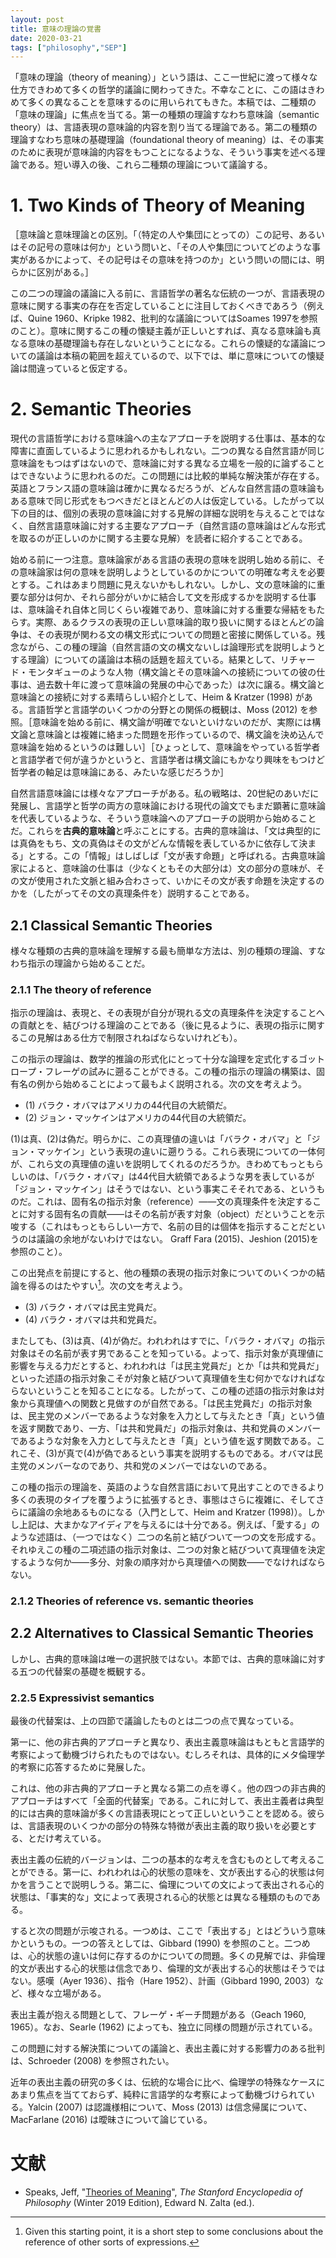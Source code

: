 ```yaml
---
layout: post
title: 意味の理論の覚書
date: 2020-03-21
tags: ["philosophy","SEP"]
---
```


「意味の理論（theory of meaning）」という語は、ここ一世紀に渡って様々な仕方できわめて多くの哲学的議論に関わってきた。不幸なことに、この語はきわめて多くの異なることを意味するのに用いられてもきた。本稿では、二種類の「意味の理論」に焦点を当てる。第一の種類の理論すなわち意味論（semantic theory）は、言語表現の意味論的内容を割り当てる理論である。第二の種類の理論すなわち意味の基礎理論（foundational theory of meaning）は、その事実のために表現が意味論的内容をもつことになるような、そういう事実を述べる理論である。短い導入の後、これら二種類の理論について議論する。

# 1. Two Kinds of Theory of Meaning
［意味論と意味理論との区別。「（特定の人や集団にとっての）この記号、あるいはその記号の意味は何か」という問いと、「その人や集団についてどのような事実があるかによって、その記号はその意味を持つのか」という問いの間には、明らかに区別がある。］

この二つの理論の議論に入る前に、言語哲学の著名な伝統の一つが、言語表現の意味に関する事実の存在を否定していることに注目しておくべきであろう（例えば、Quine 1960、Kripke 1982、批判的な議論についてはSoames 1997を参照のこと）。意味に関するこの種の懐疑主義が正しいとすれば、真なる意味論も真なる意味の基礎理論も存在しないということになる。これらの懐疑的な議論についての議論は本稿の範囲を超えているので、以下では、単に意味についての懐疑論は間違っていると仮定する。

# 2. Semantic Theories
現代の言語哲学における意味論への主なアプローチを説明する仕事は、基本的な障害に直面しているように思われるかもしれない。二つの異なる自然言語が同じ意味論をもつはずはないので、意味論に対する異なる立場を一般的に論ずることはできないように思われるのだ。この問題には比較的単純な解決策が存在する。英語とフランス語の意味論は確かに異なるだろうが、どんな自然言語の意味論もある意味で同じ形式をもつべきだとほとんどの人は仮定している。したがって以下の目的は、個別の表現の意味論に対する見解の詳細な説明を与えることではなく、自然言語意味論に対する主要なアプローチ（自然言語の意味論はどんな形式を取るのが正しいのかに関する主要な見解）を読者に紹介することである。

始める前に一つ注意。意味論家がある言語の表現の意味を説明し始める前に、その意味論家は何の意味を説明しようとしているのかについての明確な考えを必要とする。これはあまり問題に見えないかもしれない。しかし、文の意味論的に重要な部分は何か、それら部分がいかに結合して文を形成するかを説明する仕事は、意味論それ自体と同じくらい複雑であり、意味論に対する重要な帰結をもたらす。実際、あるクラスの表現の正しい意味論的取り扱いに関するほとんどの論争は、その表現が関わる文の構文形式についての問題と密接に関係している。残念ながら、この種の理論（自然言語の文の構文ないしは論理形式を説明しようとする理論）についての議論は本稿の話題を超えている。結果として、リチャード・モンタギューのような人物（構文論とその意味論への接続についての彼の仕事は、過去数十年に渡って意味論の発展の中心であった）は次に譲る。構文論と意味論との接続に対する素晴らしい紹介として、Heim & Kratzer (1998) がある。言語哲学と言語学のいくつかの分野との関係の概観は、Moss (2012) を参照。［意味論を始める前に、構文論が明確でないといけないのだが、実際には構文論と意味論とは複雑に絡まった問題を形作っているので、構文論を決め込んで意味論を始めるというのは難しい］［ひょっとして、意味論をやっている哲学者と言語学者で何が違うかというと、言語学者は構文論にもかなり興味をもつけど哲学者の軸足は意味論にある、みたいな感じだろうか］

自然言語意味論には様々なアプローチがある。私の戦略は、20世紀のあいだに発展し、言語学と哲学の両方の意味論における現代の論文でもまだ顕著に意味論を代表しているような、そういう意味論へのアプローチの説明から始めることだ。これらを**古典的意味論**と呼ぶことにする。古典的意味論は、「文は典型的には真偽をもち、文の真偽はその文がどんな情報を表しているかに依存して決まる」とする。この「情報」はしばしば「文が表す命題」と呼ばれる。古典意味論家によると、意味論の仕事は（少なくともその大部分は）文の部分の意味が、その文が使用された文脈と組み合わさって、いかにその文が表す命題を決定するのかを（したがってその文の真理条件を）説明することである。

## 2.1 Classical Semantic Theories
様々な種類の古典的意味論を理解する最も簡単な方法は、別の種類の理論、すなわち指示の理論から始めることだ。

### 2.1.1 The theory of reference
指示の理論は、表現と、その表現が自分が現れる文の真理条件を決定することへの貢献とを、結びつける理論のことである（後に見るように、表現の指示に関するこの見解はある仕方で制限されねばならないけれども）。

この指示の理論は、数学的推論の形式化にとって十分な論理を定式化するゴットロープ・フレーゲの試みに遡ることができる。この種の指示の理論の構築は、固有名の例から始めることによって最もよく説明される。次の文を考えよう。

- (1) バラク・オバマはアメリカの44代目の大統領だ。
- (2) ジョン・マッケインはアメリカの44代目の大統領だ。

(1)は真、(2)は偽だ。明らかに、この真理値の違いは「バラク・オバマ」と「ジョン・マッケイン」という表現の違いに遡りうる。これら表現についての一体何が、これら文の真理値の違いを説明してくれるのだろうか。きわめてもっともらしいのは、「バラク・オバマ」は44代目大統領であるような男を表しているが「ジョン・マッケイン」はそうではない、という事実こそそれである、というものだ。これは、固有名の指示対象（reference）――文の真理条件を決定することに対する固有名の貢献――はその名前が表す対象（object）だということを示唆する（これはもっともらしい一方で、名前の目的は個体を指示することだというのは議論の余地がないわけではない。 Graff Fara (2015)、Jeshion (2015)を参照のこと）。

この出発点を前提にすると、他の種類の表現の指示対象についてのいくつかの結論を得るのはたやすい[^1]。次の文を考えよう。

[^1]: Given this starting point, it is a short step to some conclusions about the reference of other sorts of expressions.

- (3) バラク・オバマは民主党員だ。
- (4) バラク・オバマは共和党員だ。

またしても、(3)は真、(4)が偽だ。われわれはすでに、「バラク・オバマ」の指示対象はその名前が表す男であることを知っている。よって、指示対象が真理値に影響を与える力だとすると、われわれは「は民主党員だ」とか「は共和党員だ」といった述語の指示対象こそが対象と結びついて真理値を生む何かでなければならないということを知ることになる。したがって、この種の述語の指示対象は対象から真理値への関数と見做すのが自然である。「は民主党員だ」の指示対象は、民主党のメンバーであるような対象を入力として与えたとき「真」という値を返す関数であり、一方、「は共和党員だ」の指示対象は、共和党員のメンバーであるような対象を入力として与えたとき「真」という値を返す関数である。これこそ、(3)が真で(4)が偽であるという事実を説明するものである。オバマは民主党のメンバーなのであり、共和党のメンバーではないのである。

この種の指示の理論を、英語のような自然言語において見出すことのできるより多くの表現のタイプを覆うように拡張するとき、事態はさらに複雑に、そしてさらに議論の余地あるものになる（入門として、Heim and Kratzer (1998)）。しかし上記は、大まかなアイディアを与えるには十分である。例えば、「愛する」のような述語は、（一つではなく）二つの名前と結びついて一つの文を形成する。それゆえこの種の二項述語の指示対象は、二つの対象と結びついて真理値を決定するような何か――多分、対象の順序対から真理値への関数――でなければならない。

### 2.1.2 Theories of reference vs. semantic theories




## 2.2 Alternatives to Classical Semantic Theories
しかし、古典的意味論は唯一の選択肢ではない。本節では、古典的意味論に対する五つの代替案の基礎を概観する。

### 2.2.5 Expressivist semantics
最後の代替案は、上の四節で議論したものとは二つの点で異なっている。

第一に、他の非古典的アプローチと異なり、表出主義意味論はもともと言語学的考察によって動機づけられたものではない。むしろそれは、具体的にメタ倫理学的考察に応答するために発展した。

これは、他の非古典的アプローチと異なる第二の点を導く。他の四つの非古典的アプローチはすべて「全面的代替案」である。これに対して、表出主義者は典型的には古典的意味論が多くの言語表現にとって正しいということを認める。彼らは、言語表現のいくつかの部分の特殊な特徴が表出主義的取り扱いを必要とする、とだけ考えている。

表出主義の伝統的バージョンは、二つの基本的な考えを含むものとして考えることができる。第一に、われわれは心的状態の意味を、文が表出する心的状態は何かを言うことで説明しうる。第二に、倫理についての文によって表出される心的状態は、「事実的な」文によって表現される心的状態とは異なる種類のものである。

すると次の問題が示唆される。一つめは、ここで「表出する」とはどういう意味かというもの。一つの答えとしては、Gibbard (1990) を参照のこと。二つめは、心的状態の違いは何に存するのかについての問題。多くの見解では、非倫理的文が表出する心的状態は信念であり、倫理的文が表出する心的状態はそうではない。感嘆（Ayer 1936）、指令（Hare 1952）、計画（Gibbard 1990, 2003）など、様々な立場がある。

表出主義が抱える問題として、フレーゲ・ギーチ問題がある（Geach 1960, 1965）。なお、Searle (1962) によっても、独立に同様の問題が示されている。

この問題に対する解決策についての議論と、表出主義に対する影響力のある批判は、Schroeder (2008) を参照されたい。

近年の表出主義の研究の多くは、伝統的な場合に比べ、倫理学の特殊なケースにあまり焦点を当てておらず、純粋に言語学的な考察によって動機づけられている。Yalcin (2007) は認識様相について、Moss (2013) は信念帰属について、MacFarlane (2016) は曖昧さについて論じている。


# 文献
- Speaks, Jeff, "[Theories of Meaning](https://plato.stanford.edu/archives/win2019/entries/meaning/)", *The Stanford Encyclopedia of Philosophy* (Winter 2019 Edition), Edward N. Zalta (ed.).
